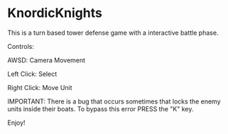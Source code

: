 # KnordicKnights

This is a turn based tower defense game with a interactive battle phase.

Controls:

AWSD: Camera Movement

Left Click: Select

Right Click: Move Unit

IMPORTANT: 
There is a bug that occurs sometimes that locks the enemy units inside their boats. To bypass this error PRESS the "K" key.

Enjoy!
